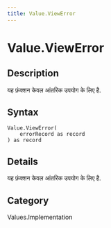 ```yaml
---
title: Value.ViewError
---
```


# Value.ViewError


## Description

यह फ़ंक्शन केवल आंतरिक उपयोग के लिए है.


## Syntax

```powerquery
Value.ViewError(
    errorRecord as record
) as record
```


## Details

यह फ़ंक्शन केवल आंतरिक उपयोग के लिए है.



## Category
Values.Implementation

